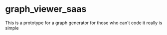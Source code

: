# graph_viewer_saas
This is a prototype for a graph generator for those who can't code it really is simple
